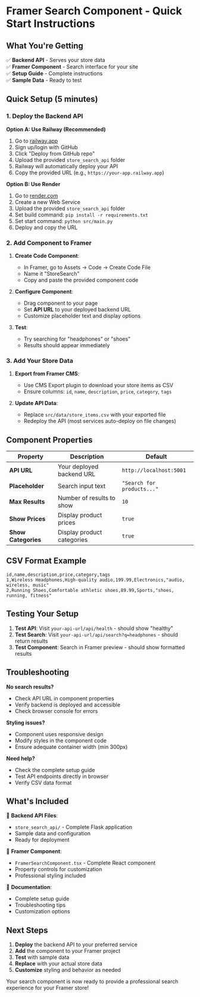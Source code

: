# Framer Search Component - Quick Start Instructions

## What You're Getting

✅ **Backend API** - Serves your store data  
✅ **Framer Component** - Search interface for your site  
✅ **Setup Guide** - Complete instructions  
✅ **Sample Data** - Ready to test  

## Quick Setup (5 minutes)

### 1. Deploy the Backend API

**Option A: Use Railway (Recommended)**
1. Go to [railway.app](https://railway.app)
2. Sign up/login with GitHub
3. Click "Deploy from GitHub repo"
4. Upload the provided `store_search_api` folder
5. Railway will automatically deploy your API
6. Copy the provided URL (e.g., `https://your-app.railway.app`)

**Option B: Use Render**
1. Go to [render.com](https://render.com)
2. Create a new Web Service
3. Upload the provided `store_search_api` folder
4. Set build command: `pip install -r requirements.txt`
5. Set start command: `python src/main.py`
6. Deploy and copy the URL

### 2. Add Component to Framer

1. **Create Code Component**:
   - In Framer, go to Assets → Code → Create Code File
   - Name it "StoreSearch"
   - Copy and paste the provided component code

2. **Configure Component**:
   - Drag component to your page
   - Set **API URL** to your deployed backend URL
   - Customize placeholder text and display options

3. **Test**:
   - Try searching for "headphones" or "shoes"
   - Results should appear immediately

### 3. Add Your Store Data

1. **Export from Framer CMS**:
   - Use CMS Export plugin to download your store items as CSV
   - Ensure columns: `id`, `name`, `description`, `price`, `category`, `tags`

2. **Update API Data**:
   - Replace `src/data/store_items.csv` with your exported file
   - Redeploy the API (most services auto-deploy on file changes)

## Component Properties

| Property | Description | Default |
|----------|-------------|---------|
| **API URL** | Your deployed backend URL | `http://localhost:5001` |
| **Placeholder** | Search input text | `"Search for products..."` |
| **Max Results** | Number of results to show | `10` |
| **Show Prices** | Display product prices | `true` |
| **Show Categories** | Display product categories | `true` |

## CSV Format Example

```csv
id,name,description,price,category,tags
1,Wireless Headphones,High-quality audio,199.99,Electronics,"audio, wireless, music"
2,Running Shoes,Comfortable athletic shoes,89.99,Sports,"shoes, running, fitness"
```

## Testing Your Setup

1. **Test API**: Visit `your-api-url/api/health` - should show "healthy"
2. **Test Search**: Visit `your-api-url/api/search?q=headphones` - should return results
3. **Test Component**: Search in Framer preview - should show formatted results

## Troubleshooting

**No search results?**
- Check API URL in component properties
- Verify backend is deployed and accessible
- Check browser console for errors

**Styling issues?**
- Component uses responsive design
- Modify styles in the component code
- Ensure adequate container width (min 300px)

**Need help?**
- Check the complete setup guide
- Test API endpoints directly in browser
- Verify CSV data format

## What's Included

📁 **Backend API Files**:
- `store_search_api/` - Complete Flask application
- Sample data and configuration
- Ready for deployment

📄 **Framer Component**:
- `FramerSearchComponent.tsx` - Complete React component
- Property controls for customization
- Professional styling included

📖 **Documentation**:
- Complete setup guide
- Troubleshooting tips
- Customization options

## Next Steps

1. **Deploy** the backend API to your preferred service
2. **Add** the component to your Framer project
3. **Test** with sample data
4. **Replace** with your actual store data
5. **Customize** styling and behavior as needed

Your search component is now ready to provide a professional search experience for your Framer store!

